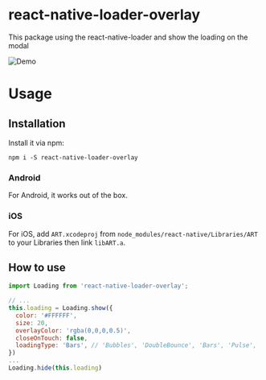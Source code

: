 # react-native-loader-overlay
This package using the react-native-loader and show the loading on the modal

![Demo](https://raw.githubusercontent.com/duyluonglc/react-native-loader-overlay/master/loading.gif)

# Usage
## Installation
Install it via npm:

```
npm i -S react-native-loader-overlay
```

### Android
For Android, it works out of the box.

### iOS
For iOS, add `ART.xcodeproj` from `node_modules/react-native/Libraries/ART` to your Libraries then link `libART.a`.

## How to use
```js
import Loading from 'react-native-loader-overlay';

// ...
this.loading = Loading.show({
  color: '#FFFFFF',
  size: 20,
  overlayColor: 'rgba(0,0,0,0.5)',
  closeOnTouch: false,
  loadingType: 'Bars', // 'Bubbles', 'DoubleBounce', 'Bars', 'Pulse', 'Spinner'
})
...
Loading.hide(this.loading)

```
